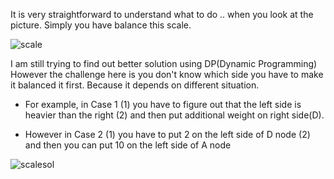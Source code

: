 
It is very straightforward to understand what to do .. when you look at the picture.
Simply you have balance this scale.

![scale](https://cloud.githubusercontent.com/assets/5623445/19781633/1ed65b64-9c58-11e6-84de-a18dde85cea2.png)

I am still trying to find out better solution using DP(Dynamic Programming)
However the challenge here is you don't know which side you have to make it balanced it first.
Because it depends on different situation.

* For example, in Case 1 
(1) you have to figure out that the left side is heavier than the right 
(2) and then put additional weight on right side(D).

* However in Case 2 
(1) you have to put 2 on the left side of D node 
(2) and then you can put 10 on the left side of A node 

![scalesol](https://cloud.githubusercontent.com/assets/5623445/19782165/a59fd0e2-9c5a-11e6-9ed8-94d3d13b9042.PNG)

